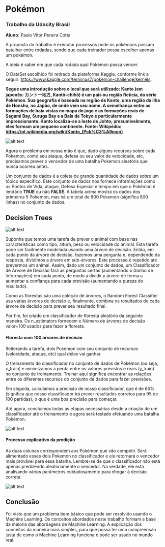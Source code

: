 # Pokémon
### Trabalho da Udacity Brasil

**Aluno:** Paulo Vitor Pereira Cotta

A proposta do trabalho é executar processos onde os pokémons possam batalhar entre rodadas, sendo que cada treinador possa escolher apenas um pokémon.

A ideia é saber em que cada rodada qual Pokémon possa vencer.

O DataSet escolhido foi retirado da plataforma Kaggle, conforme link a seguir: https://www.kaggle.com/terminus7/pokemon-challenge/kernels.

**Segue uma introdução sobre o local que será utilizado:
Kanto (em japonês: カントー地方, Kantō-chihō) é um país ou região fictícia, da série Pokémon. Sua geografia é baseada na região de Kanto, uma região da ilha de Honshu, no Japão, de onde vem seu nome. A semelhança entre as formações de baía vistas no mapa do jogo e as formações reais de Sagami Bay, Suruga Bay e a Baía de Tokyo é particularmente impressionante.
Kanto localiza-se a leste de Johto; presumivelmente, eles formam um pequeno continente.
Fonte: Wikipédia: https://pt.wikipedia.org/wiki/Kanto_(Pok%C3%A9mon)**


![alt text](https://github.com/paulovpcotta/pokemon-udacity-final/blob/master/data/1.png "Tabela inicial com 5 dados")


Agora o problema em nossa mão é que, dado alguns recursos sobre cada Pokemon, como seu ataque, defesa ou seu valor de velocidade, etc, precisamos prever o vencedor de uma batalha Pokemon aleatória que nunca ocorreu antes.

Um conjunto de dados é a coleta de grande quantidade de dados sobre um tópico específico. Este conjunto de dados nos fornece informações como os Pontos de Vida, ataque, Defesa Especial e tempo em que o Pokémon é lendário **TRUE** ou não **FALSE**. A tabela acima mostra os dados dos primeiros 5 Pokemon, mas há um total de 800 Pokemon (significa 800 linhas) no conjunto de dados.

## Decision Trees

![alt text](http://i.imgur.com/FDwpwFJ.jpg "Árvore Pokémon")

Suponha que temos uma tarefa de prever o animal com base nas características como tipo, altura, peso ou velocidade do animal. Esta tarefa pode ser facilmente modelada usando uma árvore de decisão. Então, em cada ponto da árvore de decisão, fazemos uma pergunta e, dependendo da resposta, dividimos a árvore em sub-árvores. Este processo é repetido até prevermos um animal. Assim, dado um conjunto de dados, um Classificador de Árvore de Decisão fará as perguntas certas (aumentando o Ganho de Informações) em cada ponto, de modo a dividir a árvore de forma a aumentar a confiança para cada previsão (aumentando a pureza do resultado).

Como as florestas são uma coleção de árvores, o Random Forest Classifier usa várias árvores de decisão e, finalmente, combina os resultados de cada árvore de decisão para prever seu resultado final.

Por fim, foi criado um classificador de floresta aleatório da seguinte maneira. Os n_estimators fornecem o Número de árvores de decisão valor=100 usados para fazer a floresta.


#### Floresta com 100 árvores de decisão

Reiterando a tarefa, dois Pokemon com seu conjunto de recursos (velocidade, ataque, etc) qual deles vai ganhar.

O treinamento do classificador no conjunto de dados de Pokémon (ou seja, x_train) e minimizamos a perda entre os valores previstos e reais (y_train) no conjunto de treinamento. Treinar aqui significa encontrar as relações entre os diferentes recursos do conjunto de dados para fazer previsões.

Em seguida, calculamos a precisão de nosso classificador, que é de 65% (significa que nosso classificador irá prever resultados corretos para 95 de 100 partidas), o que é uma boa precisão para começar.

Até agora, concluímos todas as etapas necessárias desde a criação de um classificador até o treinamento e agora será testado efetuando uma batalha Pokémon.

![alt text](https://github.com/paulovpcotta/pokemon-udacity-final/blob/master/data/2.png "Acurácia dos dados treinados")


#### Processo explicativo da predição

As duas colunas correspondem aos Pokémon que vão competir. Será alimentado esses dois Pokemon no classificador e ele retornará o vencedor mais provável para essa batalha. Lembre-se de que o classificador não está apenas predizendo aleatoriamente o vencedor. Na verdade, ele está analisando vários parâmetros cuidadosamente para chegar à decisão correta.


![alt text](https://github.com/paulovpcotta/pokemon-udacity-final/blob/master/data/3.png "Saída de algumas batalhas")


## Conclusão

Foi visto que um problema bem básico que pode ser resolvido usando o Machine Learning. Os conceitos abordados neste trabalho formam a base da maioria das abordagens de Machine Learning. A explicação dos conceitos da maneira mais simples, para que possa ter uma compreensão justa de como o Machine Learning funciona e pode ser usado no mundo real.